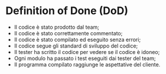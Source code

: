 # Definition of Done (DoD)
* Il codice è stato prodotto dal team;
* Il codice è stato correttamente commentato;
* Il codice è stato compilato ed eseguito senza errori;
* Il codice segue gli standard di sviluppo del codice;
* Il tester ha scritto il codice per vedere se il codice è idoneo;
* Ogni modulo ha passato i test eseguiti dai tester del team;
* Il programma compilato raggiunge le aspettative del cliente. 
